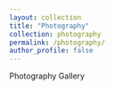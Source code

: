 ```yaml
---
layout: collection
title: "Photography"
collection: photography
permalink: /photography/
author_profile: false
---
```


Photography Gallery